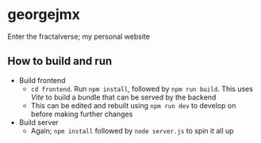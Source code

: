 # georgejmx

Enter the fractalverse; my personal website

## How to build and run

- Build frontend
    - `cd frontend`. Run `npm install`, followed by `npm run build`. This uses
    *Vite* to build a bundle that can be served by the backend
    - This can be edited and rebuilt using `npm run dev` to develop on before
    making further changes
- Build server
    - Again; `npm install` followed by `node server.js` to spin it all up

